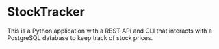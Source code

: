 # StockTracker
This is a Python application with a REST API and CLI that interacts with a PostgreSQL database to keep track of stock prices. 
